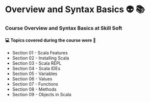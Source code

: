 # Overview and Syntax Basics 👽 📚
### Course Overview and Syntax Basics at Skill Soft
#### :computer: Topics covered during the course were :rocket:
- Section 01 - Scala Features
- Section 02 - Installing Scala
- Section 03 - Scala REPL
- Section 04 - Scala IDEs
- Section 05 - Variables
- Section 06 - Values
- Section 07 - Functions
- Section 08 - Methods
- Section 09 - Objects in Scala
